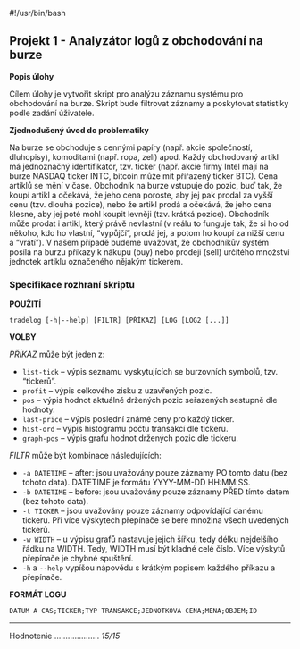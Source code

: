 \#!/usr/bin/bash


## Projekt 1 - Analyzátor logů z obchodování na burze

**Popis úlohy**

Cílem úlohy je vytvořit skript pro analýzu záznamu systému pro obchodování na burze. Skript bude filtrovat záznamy a poskytovat statistiky podle zadání úživatele.

**Zjednodušený úvod do problematiky**

Na burze se obchoduje s cennými papíry (např. akcie společností, dluhopisy), komoditami (např. ropa, zelí) apod. Každý obchodovaný artikl má jednoznačný identifikátor, tzv. ticker (např. akcie firmy Intel mají na burze NASDAQ ticker INTC, bitcoin může mít přiřazený ticker BTC). Cena artiklů se mění v čase. Obchodník na burze vstupuje do pozic, buď tak, že koupí artikl a očekává, že jeho cena poroste, aby jej pak prodal za vyšší cenu (tzv. dlouhá pozice), nebo že artikl prodá a očekává, že jeho cena klesne, aby jej poté mohl koupit levněji (tzv. krátká pozice). Obchodník může prodat i artikl, který právě nevlastní (v reálu to funguje tak, že si ho od někoho, kdo ho vlastní, “vypůjčí”, prodá jej, a potom ho koupí za nižší cenu a “vrátí”). V našem případě budeme uvažovat, že obchodníkův systém posílá na burzu příkazy k nákupu (buy) nebo prodeji (sell) určitého množství jednotek artiklu označeného nějakým tickerem.

### **Specifikace rozhraní skriptu**

**POUŽITÍ**

`tradelog [-h|--help] [FILTR] [PŘÍKAZ] [LOG [LOG2 [...]]`

**VOLBY**

_PŘÍKAZ_ může být jeden z:
* `list-tick` – výpis seznamu vyskytujících se burzovních symbolů, tzv. “tickerů”.
* `profit` – výpis celkového zisku z uzavřených pozic.
* `pos` – výpis hodnot aktuálně držených pozic seřazených sestupně dle hodnoty.
* `last-price` – výpis poslední známé ceny pro každý ticker.
* `hist-ord` – výpis histogramu počtu transakcí dle tickeru.
* `graph-pos` – výpis grafu hodnot držených pozic dle tickeru.

_FILTR_ může být kombinace následujících:
* `-a DATETIME` – after: jsou uvažovány pouze záznamy PO tomto datu (bez tohoto data). DATETIME je formátu YYYY-MM-DD HH:MM:SS.
* `-b DATETIME` – before: jsou uvažovány pouze záznamy PŘED tímto datem (bez tohoto data).
* `-t TICKER` – jsou uvažovány pouze záznamy odpovídající danému tickeru. Při více výskytech přepínače se bere množina všech uvedených tickerů.
* `-w WIDTH` – u výpisu grafů nastavuje jejich šířku, tedy délku nejdelšího řádku na WIDTH. Tedy, WIDTH musí být kladné celé číslo. Více výskytů přepínače je chybné spuštění.
* `-h` a `--help` vypíšou nápovědu s krátkým popisem každého příkazu a přepínače.

**FORMÁT LOGU**

`DATUM A CAS;TICKER;TYP TRANSAKCE;JEDNOTKOVA CENA;MENA;OBJEM;ID`



_______________________________________

Hodnotenie .................... _15/15_
